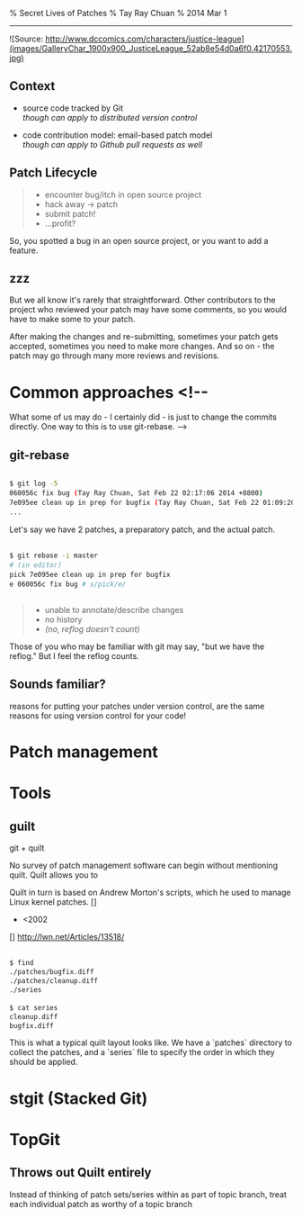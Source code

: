 % Secret Lives of Patches
% Tay Ray Chuan
% 2014 Mar 1

---

![Source: http://www.dccomics.com/characters/justice-league](images/GalleryChar_1900x900_JusticeLeague_52ab8e54d0a6f0.42170553.jpg)

<!--
Superheroes are awesome. They have secret lives.
Your patches are awesome, they should have secret lives too.
Premise of talk: track your patches how you would track your source code.
// While people only see the final, polished patch, they may not see the 
// They may live a "double-life" that never sees the light of day - people only see the polished, accepted patch, 
-->

<!-- about myself, intro, pic of superhero -->

## Context <!-- assumptions -->

- source code tracked by Git  
  _though can apply to distributed version control_

- code contribution model: email-based patch model  
  _though can apply to Github pull requests as well_<!--
examples: Linux kernel, Git, LLVM
-->

## Patch Lifecycle

> * encounter bug/itch in open source project
> * hack away → patch
> * submit patch!
> * ...profit?

<div class="notes">
So, you spotted a bug in an open source project, or you want to add a feature. 
</div>

## zzz

<div class="notes">
But we all know it's rarely that straightforward.
Other contributors to the project who reviewed your patch may have some comments, so you would have to make some to your patch.

After making the changes and re-submitting, sometimes your patch gets accepted, sometimes you need to make more changes. And so on - the patch may go through many more reviews and revisions.
</div>

# Common approaches <!--
What some of us may do - I certainly did - is just to change the commits directly. One way to this is to use git-rebase.
-->

## git-rebase

##

```bash
$ git log -5
060056c fix bug (Tay Ray Chuan, Sat Feb 22 02:17:06 2014 +0800)
7e095ee clean up in prep for bugfix (Tay Ray Chuan, Sat Feb 22 01:09:2014 +0800)
...
```

<div class="notes">
Let's say we have 2 patches, a preparatory patch, and the actual patch. 
</div>

##

```bash
$ git rebase -i master
# (in editor)
pick 7e095ee clean up in prep for bugfix
e 060056c fix bug # s/pick/e/
```

<!--
## manual squash

    $ git diff HEAD > mypatch.diff
    $ add patch text...
-->

## 

> * unable to annotate/describe changes
> * no history
> * _(no, reflog doesn't count)_

<div class="notes">
Those of you who may be familiar with git may say, "but we have the reflog." But I feel the reflog counts.
</div>

## Sounds familiar?

<div class="notes">
reasons for putting your patches under version control, are the same reasons for using version control for your code!
</div>

# Patch management

# Tools

## guilt

git + quilt

<div class="notes">
No survey of patch management software can begin without mentioning quilt. Quilt allows you to 

Quilt in turn is based on Andrew Morton's scripts, which he used to manage Linux kernel patches. []

- &lt;2002

[] http://lwn.net/Articles/13518/
</div>

##

    $ find
    ./patches/bugfix.diff
    ./patches/cleanup.diff
    ./series

    $ cat series
    cleanup.diff
    bugfix.diff

<div class="notes">
This is what a typical quilt layout looks like. We have a `patches` directory to collect the patches, and a `series` file to specify the order in which they should be applied.
</div>


# stgit (Stacked Git)

# TopGit

## Throws out Quilt entirely

<div class="notes">
Instead of thinking of patch sets/series within as part of topic branch, treat each individual patch as worthy of a topic branch
</div>
